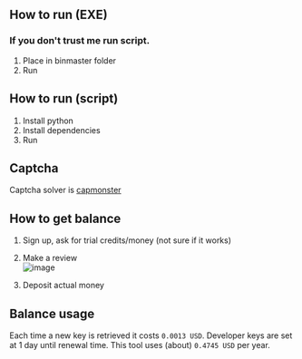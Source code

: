 ## How to run (EXE)
### If you don't trust me run script.
1. Place in binmaster folder
2. Run

## How to run (script)
1. Install python
2. Install dependencies
3. Run

## Captcha
Captcha solver is [capmonster](https://capmonster.cloud/en/)

## How to get balance
1. Sign up, ask for trial credits/money (not sure if it works)
2. Make a review\
![image](https://github.com/user-attachments/assets/a2546d21-289a-4165-a86c-fa5b1a7ed0bf)

4. Deposit actual money

## Balance usage
Each time a new key is retrieved it costs `0.0013 USD`.
Developer keys are set at 1 day until renewal time.
This tool uses (about) `0.4745 USD` per year.
